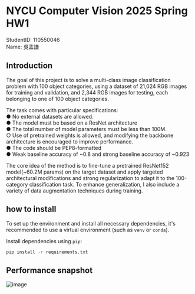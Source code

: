# NYCU Computer Vision 2025 Spring HW1
StudentID: 110550046  
Name: 吳孟謙
## Introduction
The goal of this project is to solve a multi-class image classification problem with 100 object categories, using a dataset of 21,024 RGB images for training and validation, and 2,344 RGB images for testing, each belonging to one of 100 object categories.  
  
The task comes with particular specifications:  
●	No external datasets are allowed.  
●	The model must be based on a ResNet architecture  
●	The total number of model parameters must be less than 100M.  
○	Use of pretrained weights is allowed, and modifying the backbone architecture is encouraged to improve performance.  
●	The code should be PEP8-formatted  
●	Weak baseline accuracy of ~0.8 and strong baseline accuracy of ~0.923  
  
The core idea of the method is to fine-tune a pretrained ResNet152 model(~60.2M params) on the target dataset and apply targeted architectural modifications and strong regularization to adapt it to the 100-category classification task. To enhance generalization, I also include a variety of data augmentation techniques during training.
## how to install
To set up the environment and install all necessary dependencies, it's recommended to use a virtual environment (such as `venv` or `conda`).

Install dependencies using `pip`:

```bash
pip install -r requirements.txt
```
## Performance snapshot
![image](https://github.com/user-attachments/assets/cf2588a7-4255-4892-87ca-a260a78da767)

